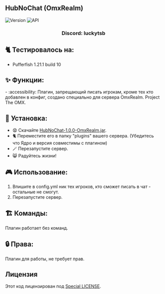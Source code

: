 ## HubNoChat (OmxRealm)

![Version](https://img.shields.io/badge/Версия-1.0.0-blue.svg)
![API](https://img.shields.io/badge/Spigot%201.21%2B-blue.svg)

<h3 align="center">Discord: luckytsb</h3>

## 🐈 Тестировалось на:
- Pufferfish 1.21.1 build 10

## ✨ Функции:

-️ :accessibility: Плагин, запрещающий писать игрокам, кроме тех кто добавлен в конфиг, создано специально для сервера OmxRealm. Project The OMX.
## 🚀 Установка:

- 😧 Скачайте <a href="https://github.com/Hacker123ter/HubNoChat-OmxRealm/raw/HubNoChat/target/HubNoChat-1.0.0-OmxRealm.jar" target="_blank">HubNoChat-1.0.0-OmxRealm.jar</a>.
- 🐈 Переместите его в папку "plugins" вашего сервера. (Убедитесь что Ядро и версия совместимы с плагином)
- 🪄 Перезапустите сервер.
- 😸 Радуйтесь жизни!

## 🎮 Использование:

1. Впишите в config.yml ник тех игроков, кто сможет писать в чат - остальные не смогут.
2. Перезапустите сервер.

## 🏗️ Команды:

Плагин работает без команд.

## 🔒 Права:

Плагин для работы, не требует прав.

## Лицензия

Этот код лицензирован под [Special LICENSE](LICENSE.MD).
